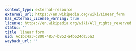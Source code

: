 ```yaml
---
content_type: external-resource
external_url: https://en.wikipedia.org/wiki/Linear_form
has_external_license_warning: true
license: https://en.wikipedia.org/wiki/All_rights_reserved
status: ''
title: linear form
uid: 6c1bc4a3-c800-4867-b852-a4b624de55a3
wayback_url: ''
---
```

